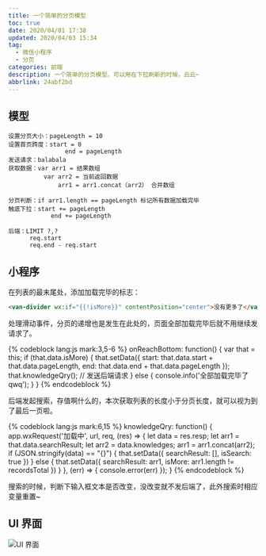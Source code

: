 ```yaml
---
title: 一个简单的分页模型
toc: true
date: 2020/04/01 17:38
updated: 2020/04/03 15:34
tag:
  - 微信小程序
  - 分页
categories: 前端
description: 一个简单的分页模型，可以用在下拉刷新的时候，云云~
abbrlink: 24abf2bd
---
```


## 模型

```text
设置分页大小：pageLength = 10
设置首页跨度：start = 0
​                end = pageLength
发送请求：balabala
获取数据：var arr1 = 结果数组
​          var arr2 = 当前返回数据
​              arr1 = arr1.concat（arr2） 合并数组

分页判断：if arr1.length == pageLength 标记所有数据加载完毕
触底下拉：start += pageLength
​            end += pageLength

后端：LIMIT ?,?
​      req.start
​      req.end - req.start
```

## 小程序

在列表的最末尾处，添加加载完毕的标志：

```html
<van-divider wx:if="{{!isMore}}" contentPosition="center">没有更多了</van-divider>
```

处理滑动事件，分页的递增也是发生在此处的，页面全部加载完毕后就不用继续发请求了。

{% codeblock lang:js mark:3,5-6 %}
onReachBottom: function() {
  var that = this;
  if (that.data.isMore) {
      that.setData({
        start: that.data.start + that.data.pageLength,
        end: that.data.end + that.data.pageLength
      });
      that.knowledgeQry(); // 发送后端请求
  } else {
    console.info('全部加载完毕了 qwq');
  }
}
{% endcodeblock %}

后端发起搜索，存值啊什么的，本次获取列表的长度小于分页长度，就可以视为到了最后一页啦。

{% codeblock lang:js mark:6,15 %}
knowledgeQry: function() {
  app.wxRequest('加载中', url, req, (res) => {
    let data = res.resp;
    let arr1 = that.data.searchResult;
    let arr2 = data.knowledges;
    arr1 = arr1.concat(arr2);
    if (JSON.stringify(data) == "{}") {
      that.setData({
        searchResult: [],
        isSearch: true
      })
    } else {
      that.setData({
        searchResult: arr1,
        isMore: arr1.length != recordsTotal
      })
    }
  }, (err) => {
    console.error(err)
  });
}
{% endcodeblock %}

搜索的时候，判断下输入框文本是否改变，没改变就不发后端了，此外搜索时相应变量重置~

## UI 界面

![UI 界面](https://img.inkss.cn/inkss/static/一个简单的分页模型.assets/image-20200401173445954.png)
